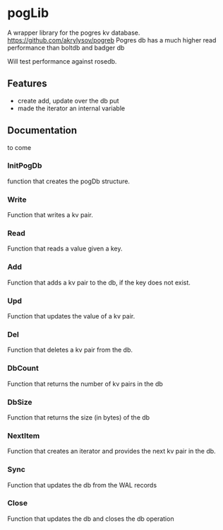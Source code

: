 # pogLib

A wrapper library for the pogres kv database.  
https://github.com/akrylysov/pogreb
Pogres db has a much higher read performance than boltdb and badger db  

Will test performance against rosedb.  

## Features

 - create add, update over the db put
 - made the iterator an internal variable

## Documentation

to come

### InitPogDb
function that creates the pogDb structure.

### Write
Function that writes a kv pair.

### Read
Function that reads a value given a key.

### Add
Function that adds a kv pair to the db, if the key does not exist.

### Upd
Function that updates the value of a kv pair.

### Del
Function that deletes a kv pair from the db.

### DbCount
Function that returns the number of kv pairs in the db

### DbSize
Function that returns the size (in bytes) of the db

### NextItem 
Function that creates an iterator and provides the next kv pair in the db.  

### Sync
Function that updates the db from the WAL records

### Close
Function that updates the db and closes the db operation
